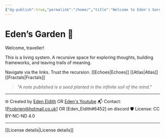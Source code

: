 ```yaml
---
{"dg-publish":true,"permalink":"/home/","title":"Welcome to Eden's Garden","tags":["AI","AIProcessing","ChatGPT","Cognition","CognitiveInfrastructure","EmergentTechnoethics","NLP","Programming","RecursiveSystemsThinking","Tagging","gardenEntry"]}
---
```


# Eden’s Garden 🌿

Welcome, traveller!

This is a living system. A recursive space for exploring thoughts, building frameworks, and leaving trails of meaning.

Navigate via the links. Trust the recursion. [[Echoes\|Echoes]] [[Atlas\|Atlas]] [[Fractals\|Fractals]]

> *"A note published is a seed planted in the infinite soil of the mind."*
---

🌐 Created by [Eden Eldith](https://github.com/eden-eldith)  OR [Eden's Youtube](https://www.youtube.com/@eden_eldith)
📬 Contact: [Pcobrien@hotmail.co.uk]  OR [Eden_Eldith#6452] on discord 
🛡️ License: CC BY-NC-ND 4.0  

---

[[License details\|License details]]